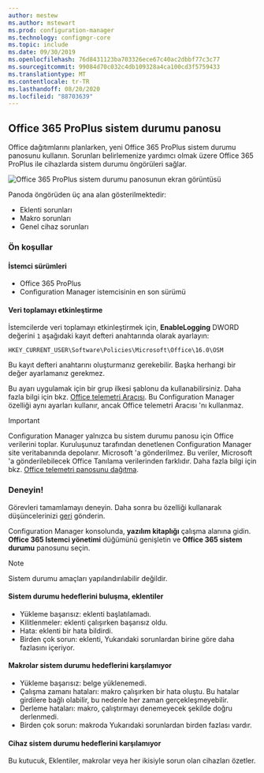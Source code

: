 ```yaml
---
author: mestew
ms.author: mstewart
ms.prod: configuration-manager
ms.technology: configmgr-core
ms.topic: include
ms.date: 09/30/2019
ms.openlocfilehash: 76d8431123ba703326ece67c40ac2dbbf77c3c77
ms.sourcegitcommit: 99084d70c032c4db109328a4ca100cd3f5759433
ms.translationtype: MT
ms.contentlocale: tr-TR
ms.lasthandoff: 08/20/2020
ms.locfileid: "88703639"
---
```

## <a name="office-365-proplus-health-dashboard"></a><a name="bkmk_o365health"></a> Office 365 ProPlus sistem durumu panosu

<!--4488301-->

Office dağıtımlarını planlarken, yeni Office 365 ProPlus sistem durumu panosunu kullanın. Sorunları belirlemenize yardımcı olmak üzere Office 365 ProPlus ile cihazlarda sistem durumu öngörüleri sağlar.

![Office 365 ProPlus sistem durumu panosunun ekran görüntüsü](../../media/4488301-o365-health.png)

Panoda öngörüden üç ana alan gösterilmektedir:

- Eklenti sorunları
- Makro sorunları
- Genel cihaz sorunları

### <a name="prerequisites"></a>Ön koşullar

#### <a name="client-versions"></a>İstemci sürümleri

- Office 365 ProPlus
- Configuration Manager istemcisinin en son sürümü

#### <a name="enable-data-collection"></a>Veri toplamayı etkinleştirme

İstemcilerde veri toplamayı etkinleştirmek için, **EnableLogging** DWORD değerini `1` aşağıdaki kayıt defteri anahtarında olarak ayarlayın:

`HKEY_CURRENT_USER\Software\Policies\Microsoft\Office\16.0\OSM`

Bu kayıt defteri anahtarını oluşturmanız gerekebilir. Başka herhangi bir değer ayarlamanız gerekmez.

Bu ayarı uygulamak için bir grup ilkesi şablonu da kullanabilirsiniz. Daha fazla bilgi için bkz. [Office telemetri Aracısı](/deployoffice/compat/deploy-telemetry-dashboard#office-telemetry-agent). Bu Configuration Manager özelliği aynı ayarları kullanır, ancak Office telemetri Aracısı 'nı kullanmaz.

> [!IMPORTANT]
> Configuration Manager yalnızca bu sistem durumu panosu için Office verilerini toplar. Kuruluşunuz tarafından denetlenen Configuration Manager site veritabanında depolanır. Microsoft 'a gönderilmez. Bu veriler, Microsoft 'a gönderilebilecek Office Tanılama verilerinden farklıdır. Daha fazla bilgi için bkz. [Office telemetri panosunu dağıtma](/deployoffice/compat/deploy-telemetry-dashboard).

### <a name="try-it-out"></a>Deneyin!

Görevleri tamamlamayı deneyin. Daha sonra bu özelliği kullanarak düşüncelerinizi [geri](../../../../understand/find-help.md#product-feedback) gönderin.

Configuration Manager konsolunda, **yazılım kitaplığı** çalışma alanına gidin. **Office 365 Istemci yönetimi** düğümünü genişletin ve **Office 365 sistem durumu** panosunu seçin.

> [!NOTE]
> Sistem durumu amaçları yapılandırılabilir değildir.

#### <a name="add-ins-not-meeting-health-goals"></a>Sistem durumu hedeflerini buluşma, eklentiler

- Yükleme başarısız: eklenti başlatılamadı.
- Kilitlenmeler: eklenti çalışırken başarısız oldu.
- Hata: eklenti bir hata bildirdi.
- Birden çok sorun: eklenti, Yukarıdaki sorunlardan birine göre daha fazlasını içeriyor.

#### <a name="macros-not-meeting-health-goals"></a>Makrolar sistem durumu hedeflerini karşılamıyor

- Yükleme başarısız: belge yüklenemedi.
- Çalışma zamanı hataları: makro çalışırken bir hata oluştu. Bu hatalar girdilere bağlı olabilir, bu nedenle her zaman gerçekleşmeyebilir.
- Derleme hataları: makro, çalıştırmayı denemeyecek şekilde doğru derlenmedi.
- Birden çok sorun: makroda Yukarıdaki sorunlardan birden fazlası vardır.

#### <a name="devices-not-meeting-health-goals"></a>Cihaz sistem durumu hedeflerini karşılamıyor

Bu kutucuk, Eklentiler, makrolar veya her ikisiyle sorun olan cihazları özetler.